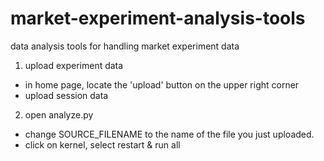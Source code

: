 # market-experiment-analysis-tools
data analysis tools for handling market experiment data

1. upload experiment data
 - in home page, locate the 'upload' button on the upper right corner
 - upload session data
2. open analyze.py
 - change SOURCE_FILENAME to the name of the file you just uploaded.
 - click on kernel, select restart & run all